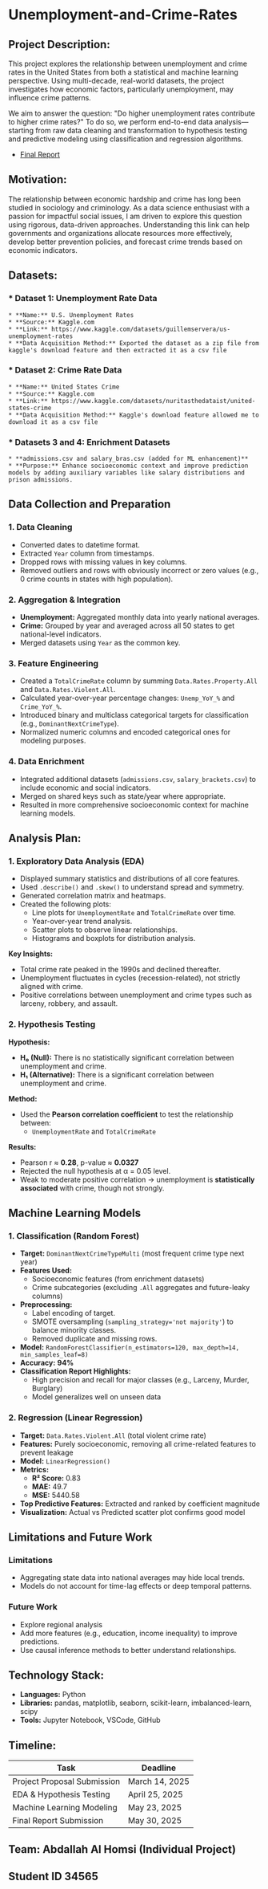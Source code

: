 # Unemployment-and-Crime-Rates

## **Project Description:**
This project explores the relationship between unemployment and crime rates in the United States from both a statistical and machine learning perspective. Using multi-decade, real-world datasets, the project investigates how economic factors, particularly unemployment, may influence crime patterns.

We aim to answer the question: "Do higher unemployment rates contribute to higher crime rates?" To do so, we perform end-to-end data analysis—starting from raw data cleaning and transformation to hypothesis testing and predictive modeling using classification and regression algorithms.

- [Final Report](https://docs.google.com/document/d/1LPHQpYV3Q2kSO_xjkDGIbCx-m6Z3jcVzorB_)

## **Motivation:**
The relationship between economic hardship and crime has long been studied in sociology and criminology. As a data science enthusiast with a passion for impactful social issues, I am driven to explore this question using rigorous, data-driven approaches. Understanding this link can help governments and organizations allocate resources more effectively, develop better prevention policies, and forecast crime trends based on economic indicators.

## **Datasets:**

### * **Dataset 1: Unemployment Rate Data**
    * **Name:** U.S. Unemployment Rates
    * **Source:** Kaggle.com
    * **Link:** https://www.kaggle.com/datasets/guillemservera/us-unemployment-rates
    * **Data Acquisition Method:** Exported the dataset as a zip file from kaggle's download feature and then extracted it as a csv file

### * **Dataset 2: Crime Rate Data**
    * **Name:** United States Crime
    * **Source:** Kaggle.com
    * **Link:** https://www.kaggle.com/datasets/nuritasthedataist/united-states-crime
    * **Data Acquisition Method:** Kaggle's download feature allowed me to download it as a csv file

### * **Datasets 3 and 4: Enrichment Datasets** 
    * **admissions.csv and salary_bras.csv (added for ML enhancement)**
    * **Purpose:** Enhance socioeconomic context and improve prediction models by adding auxiliary variables like salary distributions and prison admissions.

## **Data Collection and Preparation**

### **1. Data Cleaning**
- Converted dates to datetime format.
- Extracted `Year` column from timestamps.
- Dropped rows with missing values in key columns.
- Removed outliers and rows with obviously incorrect or zero values (e.g., 0 crime counts in states with high population).

### **2. Aggregation & Integration**
- **Unemployment:** Aggregated monthly data into yearly national averages.
- **Crime:** Grouped by year and averaged across all 50 states to get national-level indicators.
- Merged datasets using `Year` as the common key.

### **3. Feature Engineering**
- Created a `TotalCrimeRate` column by summing `Data.Rates.Property.All` and `Data.Rates.Violent.All`.
- Calculated year-over-year percentage changes: `Unemp_YoY_%` and `Crime_YoY_%`.
- Introduced binary and multiclass categorical targets for classification (e.g., `DominantNextCrimeType`).
- Normalized numeric columns and encoded categorical ones for modeling purposes.

### **4. Data Enrichment**
- Integrated additional datasets (`admissions.csv`, `salary_brackets.csv`) to include economic and social indicators.
- Merged on shared keys such as state/year where appropriate.
- Resulted in more comprehensive socioeconomic context for machine learning models.

## **Analysis Plan:**

### **1. Exploratory Data Analysis (EDA)**
- Displayed summary statistics and distributions of all core features.
- Used `.describe()` and `.skew()` to understand spread and symmetry.
- Generated correlation matrix and heatmaps.
- Created the following plots:
  - Line plots for `UnemploymentRate` and `TotalCrimeRate` over time.
  - Year-over-year trend analysis.
  - Scatter plots to observe linear relationships.
  - Histograms and boxplots for distribution analysis.

 **Key Insights:**
- Total crime rate peaked in the 1990s and declined thereafter.
- Unemployment fluctuates in cycles (recession-related), not strictly aligned with crime.
- Positive correlations between unemployment and crime types such as larceny, robbery, and assault.

### **2. Hypothesis Testing**

 **Hypothesis:**
- **H₀ (Null):** There is no statistically significant correlation between unemployment and crime.
- **H₁ (Alternative):** There is a significant correlation between unemployment and crime.

**Method:**
- Used the **Pearson correlation coefficient** to test the relationship between:
  - `UnemploymentRate` and `TotalCrimeRate`

**Results:**
- Pearson r ≈ **0.28**, p-value ≈ **0.0327**
- Rejected the null hypothesis at α = 0.05 level.
- Weak to moderate positive correlation → unemployment is **statistically associated** with crime, though not strongly.

## **Machine Learning Models**

### **1. Classification (Random Forest)**
- **Target:** `DominantNextCrimeTypeMulti` (most frequent crime type next year)
- **Features Used:**
  - Socioeconomic features (from enrichment datasets)
  - Crime subcategories (excluding `.All` aggregates and future-leaky columns)
- **Preprocessing:**
  - Label encoding of target.
  - SMOTE oversampling (`sampling_strategy='not majority'`) to balance minority classes.
  - Removed duplicate and missing rows.
- **Model:** `RandomForestClassifier(n_estimators=120, max_depth=14, min_samples_leaf=8)`
- **Accuracy:** **94%**
- **Classification Report Highlights:**
  - High precision and recall for major classes (e.g., Larceny, Murder, Burglary)
  - Model generalizes well on unseen data

### **2. Regression (Linear Regression)**
- **Target:** `Data.Rates.Violent.All` (total violent crime rate)
- **Features:** Purely socioeconomic, removing all crime-related features to prevent leakage
- **Model:** `LinearRegression()`
- **Metrics:**
  - **R² Score:** 0.83
  - **MAE:** 49.7
  - **MSE:** 5440.58
- **Top Predictive Features:** Extracted and ranked by coefficient magnitude
- **Visualization:** Actual vs Predicted scatter plot confirms good model

## **Limitations and Future Work**

### **Limitations**
- Aggregating state data into national averages may hide local trends.
- Models do not account for time-lag effects or deep temporal patterns.

### **Future Work**
- Explore regional analysis
- Add more features (e.g., education, income inequality) to improve predictions.
- Use causal inference methods to better understand relationships.

## **Technology Stack:**
- **Languages:** Python  
- **Libraries:** pandas, matplotlib, seaborn, scikit-learn, imbalanced-learn, scipy  
- **Tools:** Jupyter Notebook, VSCode, GitHub

## **Timeline:**

| Task                            | Deadline         |
|---------------------------------|------------------|
| Project Proposal Submission     | March 14, 2025   |
| EDA & Hypothesis Testing        | April 25, 2025   |
| Machine Learning Modeling       | May 23, 2025     |
| Final Report Submission         | May 30, 2025     |


## **Team:** Abdallah Al Homsi (Individual Project)
## **Student ID** 34565

